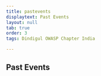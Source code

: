```yaml
---
title: pastevents
displaytext: Past Events
layout: null
tab: true
order: 3
tags: Dindigul OWASP Chapter India

---
```


## Past Events


<!--<iframe seamless frameborder="0" scrolling="no" src="https://docs.google.com/spreadsheets/d/e/2PACX-1vQICGDkYCeumNGB97VRIgcTVUQ3jUdIS_25h5raGcz0TjiPpWcuxFlaQlbL6_d32BrjjMGK3J1q-yAP/pubhtml?gid=0&single=true" width="1000px" height="500px"></iframe>->
